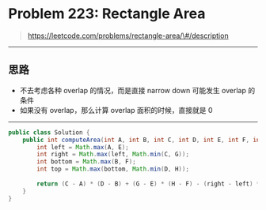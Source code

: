# Problem 223: Rectangle Area

> https://leetcode.com/problems/rectangle-area/\#/description

-------

## 思路

* 不去考虑各种 overlap 的情况，而是直接 narrow down 可能发生 overlap 的条件
* 如果没有 overlap，那么计算 overlap 面积的时候，直接就是 0

------

```java
public class Solution {
    public int computeArea(int A, int B, int C, int D, int E, int F, int G, int H) {
        int left = Math.max(A, E);
        int right = Math.max(left, Math.min(C, G));
        int bottom = Math.max(B, F);
        int top = Math.max(bottom, Math.min(D, H));
        
        return (C - A) * (D - B) + (G - E) * (H - F) - (right - left) * (top - bottom);
    }
}
```



